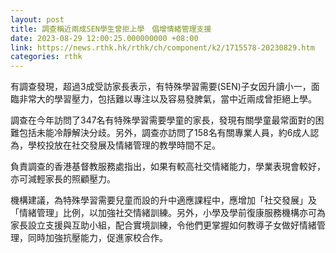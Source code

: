 ```yaml
---
layout: post
title: 調查稱近兩成SEN學生曾拒上學　倡增情緒管理支援
date: 2023-08-29 12:00:25.000000000 +08:00
link: https://news.rthk.hk/rthk/ch/component/k2/1715578-20230829.htm
categories: rthk
---
```


有調查發現，超過3成受訪家長表示，有特殊學習需要(SEN)子女因升讀小一，面臨非常大的學習壓力，包括難以專注以及容易發脾氣，當中近兩成曾拒絕上學。

調查在今年訪問了347名有特殊學習需要學童的家長，發現有關學童最常面對的困難包括未能冷靜解決分歧。另外，調查亦訪問了158名有關專業人員，約6成人認為，學校投放在社交發展及情緒管理的教學時間不足。

負責調查的香港基督教服務處指出，如果有較高社交情緒能力，學業表現會較好，亦可減輕家長的照顧壓力。

機構建議，為特殊學習需要兒童而設的升中適應課程中，應增加「社交發展」及「情緒管理」比例，以加強社交情緒訓練。另外，小學及學前復康服務機構亦可為家長設立支援與互助小組，配合實境訓練，令他們更掌握如何教導子女做好情緒管理，同時加強抗壓能力，促進家校合作。
